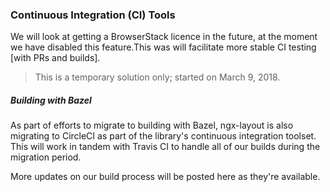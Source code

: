 ### Continuous Integration (CI) Tools

We will look at getting a BrowserStack licence in the future, at the moment we have disabled this feature.This was will facilitate more stable CI testing [with PRs and builds].

> This is a temporary solution only; started on March 9, 2018.

##### Building with Bazel

As part of efforts to migrate to building with Bazel, ngx-layout is also migrating to CircleCI as part of the library's continuous integration toolset. This will work in tandem with Travis CI to handle all of our builds during the migration period.

More updates on our build process will be posted here as they're available.
